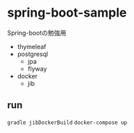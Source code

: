 # spring-boot-sample

Spring-bootの勉強用

- thymeleaf
- postgresql
  - jpa
  - flyway
- docker
  - jib

## run

`gradle jibDockerBuild`
`docker-compose up`
